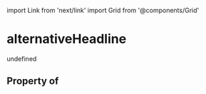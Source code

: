 import Link from 'next/link'
import Grid from '@components/Grid'

# alternativeHeadline

undefined

## Property of




